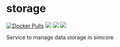 # storage

[![Docker Pulls](https://img.shields.io/docker/pulls/itisfoundation/storage.svg)](https://hub.docker.com/r/itisfoundation/storage/tags)
[![](https://images.microbadger.com/badges/image/itisfoundation/storage.svg)](https://microbadger.com/images/itisfoundation/storage "More on service image in registry")
[![](https://images.microbadger.com/badges/version/itisfoundation/storage.svg)](https://microbadger.com/images/itisfoundation/storage "More on service image in registry")
[![](https://images.microbadger.com/badges/commit/itisfoundation/storage.svg)](https://microbadger.com/images/itisfoundation/storage "More on service image in registry")

Service to manage data storage in simcore

